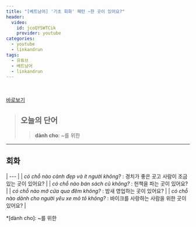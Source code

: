 ```yaml
---
title: "[베트남어] '기초 회화' 패턴 ~한 곳이 있어요?"
header:
  video:
    id: jcoQYSWTCik
    provider: youtube
categories:
  - youtube
  - linkandrun
tags:
  - 유튜브
  - 베트남어
  - linkandrun
---
```


<br>

[바로보기](https://www.youtube.com/watch?v=jcoQYSWTCik)

> ## **오늘의 단어**
>> **dành cho**: ~를 위한  
---

## 회화

| --- |
| *có chỗ nào cảnh đẹp và ít người không?* : 경치가 좋은 곳고 사람이 조금있는 곳이 있어요? |
| *có chỗ nào bán sách cũ không?* : 헌책을 파는 곳이 있어요? |
| *có chỗ nào mở cửa qua đêm không?* : 밤새 영업하는 곳이 있어요? |
| *có chỗ nào dành cho người yêu xe mô tô không?* : 바이크를 사랑하는 사람을 위한 곳이 있어요? |

 
*[dành cho]: ~를 위한